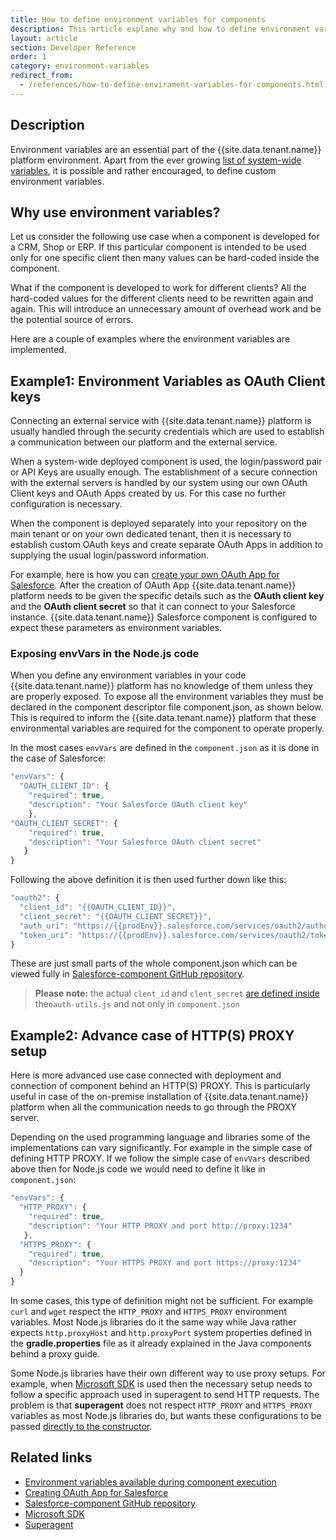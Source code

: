 ```yaml
---
title: How to define environment variables for components
description: This article explane why and how to define environment variables for components on examples.
layout: article
section: Developer Reference
order: 1
category: environment-variables
redirect_from:
  - /references/how-to-define-envirament-variables-for-components.html
---
```


## Description

Environment variables are an essential part of the {{site.data.tenant.name}} platform environment. Apart from the ever growing [list of system-wide variables](/references/envirament-variables-available-during-component-execution), it is possible and rather encouraged, to define custom environment variables.

## Why use environment variables?

Let us consider the following use case when a component is developed for a CRM, Shop or ERP. If this particular component is intended to be used only for one specific client then many values can be hard-coded inside the component.

What if the component is developed to work for different clients? All the hard-coded values for the different clients need to be rewritten again and again. This will introduce an unnecessary amount of overhead work and be the potential source of errors.

Here are a couple of examples where the environment variables are implemented.

## Example1: Environment Variables as OAuth Client keys

Connecting an external service with {{site.data.tenant.name}} platform is usually handled through the security credentials which are used to establish a communication between our platform and the external service.

When a system-wide deployed component is used, the login/password pair or API Keys are usually enough. The establishment of a secure connection with the external servers is handled by our system using our own OAuth Client keys and OAuth Apps created by us. For this case no further configuration is necessary.

When the component is deployed separately into your repository on the main tenant or on your own dedicated tenant, then it is necessary to establish custom OAuth keys and create separate OAuth Apps in addition to supplying the usual login/password information.

For example, here is how you can [create your own OAuth App for Salesforce](/components/salesforce/creating-oauth-app-for-salesforce). After the creation of OAuth App {{site.data.tenant.name}} platform needs to be given the specific details such as the **OAuth client key** and the **OAuth client secret** so that it can connect to your Salesforce instance. {{site.data.tenant.name}} Salesforce component is configured to expect these parameters as environment variables.

### Exposing envVars in the Node.js code

When you define any environment variables in your code {{site.data.tenant.name}} platform has no knowledge of them unless they are properly exposed. To expose all the environment variables they must be declared in the component descriptor file component.json, as shown below. This is required to inform the {{site.data.tenant.name}} platform that these environmental variables are required for the component to operate properly.

In the most cases `envVars` are defined in the `component.json` as it is done in the case of Salesforce:

```js
"envVars": {
  "OAUTH_CLIENT_ID": {
    "required": true,
    "description": "Your Salesforce OAuth client key"
    },
"OAUTH_CLIENT_SECRET": {
    "required": true,
    "description": "Your Salesforce OAuth client secret"
   }
}
```

Following the above definition it is then used further down like this:

```js
"oauth2": {
  "client_id": "{{OAUTH_CLIENT_ID}}",
  "client_secret": "{{OAUTH_CLIENT_SECRET}}",
  "auth_uri": "https://{{prodEnv}}.salesforce.com/services/oauth2/authorize",
  "token_uri": "https://{{prodEnv}}.salesforce.com/services/oauth2/token"
}
```

These are just small parts of the whole component.json which can be viewed fully in [Salesforce-component GitHub repository](https://github.com/elasticio/salesforce-component).

>**Please note:** the actual `clent_id` and `clent_secret` [are defined inside](https://github.com/elasticio/salesforce-component/blob/master/lib/helpers/oauth-utils.js) the`oauth-utils.js` and not only in `component.json`

## Example2: Advance case of HTTP(S) PROXY setup

Here is more advanced use case connected with deployment and connection of component behind an HTTP(S) PROXY. This is particularly useful in case of the on-premise installation of {{site.data.tenant.name}} platform when all the communication needs to go through the PROXY server.

Depending on the used programming language and libraries some of the implementations can vary significantly. For example in the simple case of defining HTTP PROXY. If we follow the simple case of `envVars` described above then for Node.js code we would need to define it like in `component.json`:

```js
"envVars": {
  "HTTP_PROXY": {
    "required": true,
    "description": "Your HTTP PROXY and port http://proxy:1234"
   },
  "HTTPS_PROXY": {
    "required": true,
    "description": "Your HTTPS PROXY and port https://proxy:1234"
  }
}
```

In some cases, this type of definition might not be sufficient. For example `curl` and `wget` respect the `HTTP_PROXY` and `HTTPS_PROXY` environment variables. Most Node.js libraries do it the same way while Java rather expects `http.proxyHost` and `http.proxyPort` system properties defined in the **gradle.properties** file as it already explained in the Java components behind a proxy guide.

Some Node.js libraries have their own different way to use proxy setups. For example, when [Microsoft SDK](https://github.com/microsoftgraph/msgraph-sdk-javascript) is used then the necessary setup needs to follow a specific approach used in superagent to send HTTP requests. The problem is that **superagent** does not respect `HTTP_PROXY` and `HTTPS_PROXY` variables as most Node.js libraries do, but wants these configurations to be passed [directly to the constructor](https://github.com/visionmedia/superagent).

## Related links

- [Environment variables available during component execution](/references/envirament-variables-available-during-component-execution)
- [Creating OAuth App for Salesforce](/components/salesforce/creating-oauth-app-for-salesforce)
- [Salesforce-component GitHub repository](https://github.com/elasticio/salesforce-component)
- [Microsoft SDK](https://github.com/microsoftgraph/msgraph-sdk-javascript)
- [Superagent](https://github.com/visionmedia/superagent)
